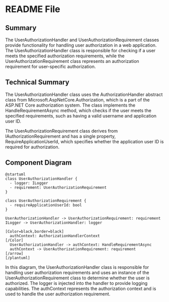 **README File**
================

**Summary**
---------

The UserAuthorizationHandler and UserAuthorizationRequirement classes provide functionality for handling user authorization in a web application. The UserAuthorizationHandler class is responsible for checking if a user meets the specified authorization requirements, while the UserAuthorizationRequirement class represents an authorization requirement for user-specific authorization.

**Technical Summary**
-------------------

The UserAuthorizationHandler class uses the AuthorizationHandler abstract class from Microsoft.AspNetCore.Authorization, which is a part of the ASP.NET Core authorization system. The class implements the HandleRequirementAsync method, which checks if the user meets the specified requirements, such as having a valid username and application user ID.

The UserAuthorizationRequirement class derives from IAuthorizationRequirement and has a single property, RequireApplicationUserId, which specifies whether the application user ID is required for authorization.

**Component Diagram**
--------------------

```plantuml
@startuml
class UserAuthorizationHandler {
  - logger: ILogger
  - requirement: UserAuthorizationRequirement
}

class UserAuthorizationRequirement {
  - requireApplicationUserId: bool
}

UserAuthorizationHandler -> UserAuthorizationRequirement: requirement
ILogger -> UserAuthorizationHandler: logger

[Color=black,border=black]
  authContext: AuthorizationHandlerContext
[/Color]
  UserAuthorizationHandler -> authContext: HandleRequirementAsync
  authContext -> UserAuthorizationRequirement: requirement
[/arrow]
[/plantuml]
```

In this diagram, the UserAuthorizationHandler class is responsible for handling user authorization requirements and uses an instance of the UserAuthorizationRequirement class to determine whether the user is authorized. The logger is injected into the handler to provide logging capabilities. The authContext represents the authorization context and is used to handle the user authorization requirement.